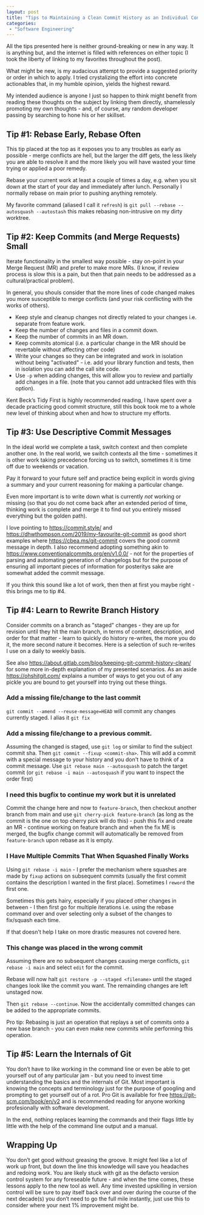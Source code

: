 ```yaml
---
layout: post
title: "Tips to Maintaining a Clean Commit History as an Individual Contributor"
categories:
 - "Software Engineering"
---
```


All the tips presented here is neither ground-breaking or new in any way. It is anything but, and the internet is filled with references on either topic (I took the liberty of linking to my favorites throughout the post).

What might be new, is my audacious attempt to provide a suggested priority or order in which to apply. I tried crystalizing the effort into concrete actionables that, in my humble opinion, yields the highest reward. 

My intended audience is anyone I just so happen to think might benefit from reading these thoughts on the subject by linking them directly, shamelessly promoting my own thoughts - and, of course, any random developer passing by searching to hone his or her skillset. 

## Tip #1: Rebase Early, Rebase Often
This tip placed at the top as it exposes you to any troubles as early as possible - merge conflicts are hell, but the larger the diff gets, the less likely you are able to resolve it and the more likely you will have wasted your time trying or applied a poor remedy. 

Rebase your current work at least a couple of times a day, e.g. when you sit down at the start of your day and immediately after lunch. Personally I normally rebase on main prior to pushing anything remotely.

My favorite command (aliased I call it `refresh`) is `git pull --rebase --autosquash --autostash` this makes rebasing non-intrusive on my dirty worktree.


## Tip #2: Keep Commits (and Merge Requests) Small
Iterate functionality in the smallest way possible - stay on-point in your Merge Request (MR) and prefer to make more MRs. (I know, if review process is slow this is a pain, but then that pain needs to be addressed as a cultural/practical problem).

In general, you shouls consider that the more lines of code changed makes you more susceptible to merge conflicts (and your risk conflicting with the works of others).

- Keep style and cleanup changes not directly related to your changes i.e. separate from feature work. 
- Keep the number of changes and files in a commit down.
- Keep the number of commits in an MR down.
- Keep commits atomical (i.e. a particular change in the MR should be revertable without affecting other code)
- Write your changes so they can be integrated and work in isolation without being "activated" - i.e. add your library function and tests, then in isolation you can add the call site code.
- Use `-p` when adding changes, this will allow you to review and partially add changes in a file. (note that you cannot add untracked files with this option).

Kent Beck’s Tidy First is highly recommended reading, I have spent over a decade practicing good commit structure, still this book took me to a whole new level of thinking about when and how to structure my efforts.


## Tip #3: Use Descriptive Commit Messages

In the ideal world we complete a task, switch context and then complete another one. In the real world, we switch contexts all the time - sometimes it is other work taking precedence forcing us to switch, sometimes it is time off due to weekends or vacation.

Pay it forward to your future self and practice being explicit in words giving a summary and your current reasoning for making a particular change.

Even more important is to write down what is currently *not* working or missing (so that you do not come back after an extended period of time, thinking work is complete and merge it to find out you entirely missed everything but the golden path). 

I love pointing to https://commit.style/ and
https://dhwthompson.com/2019/my-favourite-git-commit as good short examples where https://cbea.ms/git-commit covers the good commit message in depth. 
I also recommend adopting something akin to https://www.conventionalcommits.org/en/v1.0.0/ - not for the properties of parsing and automating generation of changelogs but for the purpose of ensuring all important pieces of information for posteritys sake are somewhat added the commit message.


If you think this sound like a lot of work, then then at first you maybe right - this brings me to tip #4.

## Tip #4: Learn to Rewrite Branch History

Consider commits on a branch as "staged" changes - they are up for revision until they hit the main branch, in terms of content, description, and order for that matter - learn to quickly do history re-writes, the more you do it, the more second nature it becomes. Here is a selection of such re-writes I use on a daily to weekly basis.

See also https://about.gitlab.com/blog/keeping-git-commit-history-clean/ for some more in-depth explanation of my presented scenarios. As an aside https://ohshitgit.com/ explains a number of ways to get you out of any pickle you are bound to get yourself into trying out these things.

### Add a missing file/change to the last commit 
`git commit --amend --reuse-message=HEAD` will commit any changes currently staged. I alias it `git fix`

### Add a missing file/change to a previous commit.  
Assuming the changed is staged, use `git log` or similar to find the subject commit sha. Then `git commit --fixup <commit-sha>`. This will add a commit with a special message to your history and you don't have to think of a commit message. Use `git rebase main --autosquash` to patch the target commit (or `git rebase -i main --autosquash` if you want to inspect the order first)


### I need this bugfix to continue my work but it is unrelated

Commit the change here and now to `feature-branch`, then checkout another branch from main and use `git cherry-pick feature-branch` (as long as the commit is the one on top cherry pick will do this) - push this fix and create an MR - continue working on feature branch and when the fix ME is merged, the bugfix change commit will automatically be removed from `feature-branch` upon rebase as it is empty.


### I Have Multiple Commits That When Squashed Finally Works

Using `git rebase -i main` - I prefer the mechanism where squashes are made by `fixup` actions on subsequent commits (usually the first commit contains the description I wanted in the first place). Sometimes I `reword` the first one.

Sometimes this gets hairy, especially if you placed other changes in between - I then first go for multiple iterations i.e. using the rebase command over and over selecting only a subset of the changes to fix/squash each time.

If that doesn't help I take on more drastic measures not covered here.


### This change was placed in the wrong commit

Assuming there are no subsequent changes causing merge conflicts, `git rebase -i main` and select `edit` for the commit. 

Rebase will now halt `git restore -p --staged <filename>` until the staged changes look like the commit you want. The remainding changes are left unstaged now.

Then `git rebase --continue`. Now the accidentally committed changes can be added to the appropriate commits.

Pro tip: Rebasing is just an operation that replays a set of commits onto a new base branch - you can even make new commits while performing this operation.


## Tip #5: Learn the Internals of Git

You don’t have to like working in the command line or even be able to get yourself out of any particular jam - but you need to invest time understanding the basics and the internals of Git. Most important is knowing the concepts and terminology just for the purpose of googling and prompting to get yourself out of a rot. Pro Git is available for free https://git-scm.com/book/en/v2 and is recommended reading for anyone working profesionally with software development.

In the end, nothing replaces learning the commands and their flags little by little with the help of the command line output and a manual.


## Wrapping Up
You don’t get good without greasing the groove. It might feel like a lot of work up front, but down the line this knowledge will save you headaches and redoing work. You are likely stuck with git as the defacto version control system for any foreseable future - and when the time comes, these lessons apply to the new tool as well. Any time invested upskilling in version control will be sure to pay itself back over and over during the course of the next decade(s) you don’t need to go the full mile instantly, just use this to consider where your next 1% improvement might be.